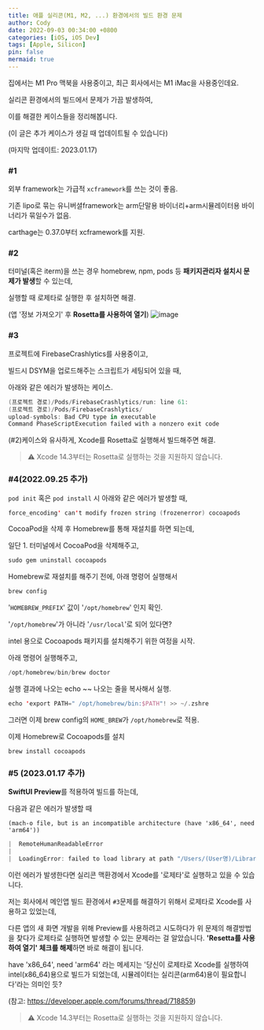 ```yaml
---
title: 애플 실리콘(M1, M2, ...) 환경에서의 빌드 환경 문제
author: Cody
date: 2022-09-03 00:34:00 +0800
categories: [iOS, iOS Dev]
tags: [Apple, Silicon]
pin: false
mermaid: true
---
```

집에서는 M1 Pro 맥북을 사용중이고, 최근 회사에서는 M1 iMac을 사용중인데요.

실리콘 환경에서의 빌드에서 문제가 가끔 발생하여,

이를 해결한 케이스들을 정리해봅니다.

(이 글은 추가 케이스가 생길 때 업데이트될 수 있습니다)

(마지막 업데이트: 2023.01.17)

### **#1**

외부 framework는 가급적 `xcframework`를 쓰는 것이 좋음.

기존 lipo로 묶는 유니버셜framework는 arm단말용 바이너리+arm시뮬레이터용 바이너리가 묶일수가 없음.

carthage는 0.37.0부터 xcframework를 지원.

### **#2**

터미널(혹은 iterm)을 쓰는 경우 homebrew, npm, pods 등 **패키지관리자 설치시 문제가 발생**할 수 있는데,

실행할 때 로제타로 실행한 후 설치하면 해결.

(앱 '정보 가져오기' 후 **Rosetta를 사용하여 열기**)
![image](https://github.com/swiftycody/swiftycody.github.io/assets/9062513/d12005e9-8968-4c43-b7f4-4327d2613e6c)

### **#3**

프로젝트에 FirebaseCrashlytics를 사용중이고,

빌드시 DSYM을 업로드해주는 스크립트가 세팅되어 있을 때,

아래와 같은 에러가 발생하는 케이스.

```swift
(프로젝트 경로)/Pods/FirebaseCrashlytics/run: line 61: 
(프로젝트 경로)/Pods/FirebaseCrashlytics/
upload-symbols: Bad CPU type in executable
Command PhaseScriptExecution failed with a nonzero exit code
```

(#2)케이스와 유사하게, Xcode를 Rosetta로 실행해서 빌드해주면 해결.

> ⚠️ Xcode 14.3부터는 Rosetta로 실행하는 것을 지원하지 않습니다.

### **#4**(2022.09.25 추가)

`pod init` 혹은 `pod install` 시 아래와 같은 에러가 발생할 때,

```swift
force_encoding' can't modify frozen string (frozenerror) cocoapods
```

CocoaPod을 삭제 후 Homebrew를 통해 재설치를 하면 되는데,

일단 1. 터미널에서 CocoaPod을 삭제해주고,

```swift
sudo gem uninstall cocoapods
```

Homebrew로 재설치를 해주기 전에, 아래 명령어 실행해서

```swift
brew config
```

'`HOMEBREW_PREFIX`' 값이 '`/opt/homebrew`' 인지 확인.

'`/opt/homebrew`'가 아니라 '`/usr/local`'로 되어 있다면?

intel 용으로 Cocoapods 패키지를 설치해주기 위한 여정을 시작.

아래 명령어 실행해주고,

```swift
/opt/homebrew/bin/brew doctor
```

실행 결과에 나오는 echo ~~ 나오는 줄을 복사해서 실행.

```swift
echo 'export PATH=" /opt/homebrew/bin:$PATH"! >> ~/.zshre
```

그러면 이제 brew config의 `HOME_BREW`가 `/opt/homebrew`로 적용.

이제 Homebrew로 Cocoapods를 설치

```swift
brew install cocoapods
```

### **#5** (2023.01.17 추가)

**SwiftUI Preview**를 적용하여 빌드를 하는데,

다음과 같은 에러가 발생할 때

`(mach-o file, but is an incompatible architecture (have 'x86_64', need 'arm64'))`

```swift
|  RemoteHumanReadableError
|  
|  LoadingError: failed to load library at path "/Users/(User명)/Library/Developer/Xcode/DerivedData/(Project명)-...................................(생략).................................... (mach-o file, but is an incompatible architecture (have 'x86_64', need 'arm64')), ......
```

이런 에러가 발생한다면 실리콘 맥환경에서 Xcode를 '로제타'로 실행하고 있을 수 있습니다.

저는 회사에서 메인앱 빌드 환경에서 `#3`문제를 해결하기 위해서 로제타로 Xcode를 사용하고 있었는데,

다른 앱의 새 화면 개발을 위해 Preview를 사용하려고 시도하다가 위 문제의 해결방법을 찾다가 로제타로 실행하면 발생할 수 있는 문제라는 걸 알았습니다. **'Resetta를 사용하여 열기' 체크를 해제**하면 바로 해결이 됩니다.

have 'x86_64', need 'arm64' 라는 메세지는 '당신이 로제타로 Xcode를 실행하여 intel(x86_64)용으로 빌드가 되었는데, 시뮬레이터는 실리콘(arm64)용이 필요합니다'라는 의미인 듯?

(참고: https://developer.apple.com/forums/thread/718859)

> ⚠️ Xcode 14.3부터는 Rosetta로 실행하는 것을 지원하지 않습니다.